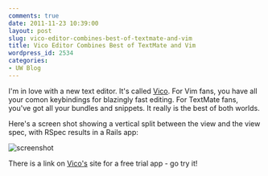 ```yaml
---
comments: true
date: 2011-11-23 10:39:00
layout: post
slug: vico-editor-combines-best-of-textmate-and-vim
title: Vico Editor Combines Best of TextMate and Vim
wordpress_id: 2534
categories:
- UW Blog
---
```


I'm in love with a new text editor. It's called [Vico](http://vicoapp.com). For Vim fans, you have all your comon keybindings for blazingly fast editing. For TextMate fans, you've got all your bundles and snippets. It really is the best of both worlds.





Here's a screen shot showing a vertical split between the view and the view spec, with RSpec results  in a Rails app:





![screenshot](http://mediacdn.disqus.com/uploads/mediaembed/images/169/523/original.jpg)





There is a link on [Vico's](http://vicoapp.com) site for a free trial app - go try it!



